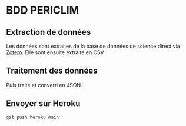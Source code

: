 # BDD PERICLIM

## Extraction de données
Les données sont extraites de la base de données de science direct via [Zotero]().
Elle sont ensuite extraite en CSV

## Traitement des données
Puis traité et converti en JSON.


## Envoyer sur Heroku

```
git push heroku main
```